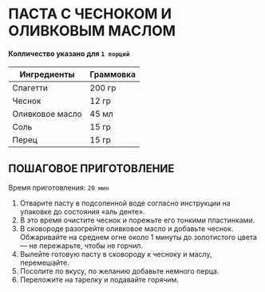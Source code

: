 # ПАСТА С ЧЕСНОКОМ И ОЛИВКОВЫМ МАСЛОМ

#### Колличество указано для `1 порций`

| Ингредиенты     | Граммовка |
|-----------------|-----------|
| Спагетти        | 200 гр    |
| Чеснок          | 12 гр     |
| Оливковое масло | 45 мл     |
| Соль            | 15 гр     |
| Перец           | 15 гр     |
## ПОШАГОВОЕ ПРИГОТОВЛЕНИЕ
Время приготовления: `20 мин`
 
1. Отварите пасту в подсоленной воде согласно инструкции на упаковке до состояния «аль денте».
2. В это время очистите чеснок и порежьте его тонкими пластинками.
3. В сковороде разогрейте оливковое масло и добавьте чеснок. Обжаривайте на среднем огне около 1 минуты до золотистого цвета — не пережарьте, чтобы не горчил.
4. Вылейте готовую пасту в сковороду к чесноку и маслу, перемешайте.
5. Посолите по вкусу, по желанию добавьте немного перца.
6. Переложите на тарелку и подавайте горячим.